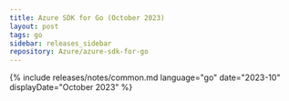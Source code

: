 ```yaml
---
title: Azure SDK for Go (October 2023)
layout: post
tags: go
sidebar: releases_sidebar
repository: Azure/azure-sdk-for-go
---
```

{% include releases/notes/common.md language="go" date="2023-10" displayDate="October 2023" %}
